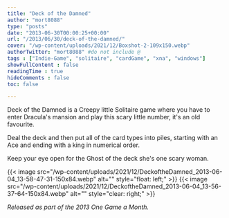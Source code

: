 ```yaml
---
title: "Deck of the Damned"
author: "mort8088"
type: "posts"
date: "2013-06-30T00:00:25+00:00"
url: "/2013/06/30/deck-of-the-damned/"
cover: "/wp-content/uploads/2021/12/Boxshot-2-109x150.webp"
authorTwitter: "mort8088" #do not include @
tags : ["Indie-Game", "solitaire", "cardGame", "xna", "windows"]
showFullContent : false
readingTime : true
hideComments : false
toc: false

---
```


Deck of the Damned is a Creepy little Solitaire game where you have to enter Dracula's mansion and play this scary little number, it's an old favourite.

Deal the deck and then put all of the card types into piles, starting with an Ace and ending with a king in numerical order.

Keep your eye open for the Ghost of the deck she's one scary woman.

{{< image src="/wp-content/uploads/2021/12/DeckoftheDamned_2013-06-04_13-58-47-31-150x84.webp" alt="" style="float: left;" >}}
{{< image src="/wp-content/uploads/2021/12/DeckoftheDamned_2013-06-04_13-56-37-64-150x84.webp" alt="" style="clear: right;" >}}

_Released as part of the 2013 One Game a Month._

